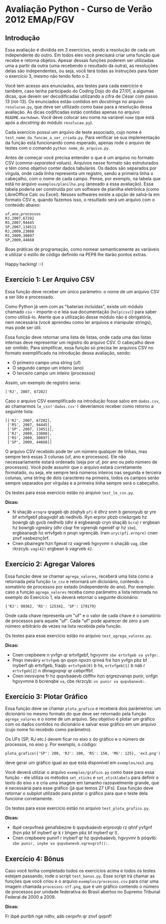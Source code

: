 Avaliação Python - Curso de Verão 2012 EMAp/FGV
===============================================

Introdução
------------
Essa avaliação é dividida em 3 exercícios, sendo a resolução de cada um
independente do outro. Em todos eles você precisará criar uma função que
recebe e retorna objetos. Apesar dessas funções poderem ser utilizadas uma
a partir da outra (uma recebendo o resultado da outra), as resoluções delas
são independentes, ou seja, você terá todas as instruções para fazer o
exercício 3, mesmo não tendo feito o 2.

Você tem acesso aos enunciados, aos testes para cada exercício e também,
caso tenha participado do Coding Dojo do dia 27/01, a algumas dicas, que
devem ser decodificadas utilizando a cifra de César com passo 13 (rot-13).
Os enunciados estão contidos em _docstrings_ no arquivo `resolucao.py`,
que deve ser utilizado como base para a resolução dessa avaliação. As dicas
codificadas estão contidas apenas no arquivo `README.markdown`. Você deve
colocar seu nome na variável `nome` (que está após a _docstring_ do módulo
`resolucao.py`).

Cada exercício possui um arquivo de teste associado, cujo nome é
`test_nome_da_funcao_a_ser_criada.py`. Para verificar se sua implementação
da função está funcionando como esperado, apenas rode o arquivo de testes
com o comando `python nome_do_arquivo.py`.

Antes de começar você precisa entender o que é um arquivo no formato CSV
(_comma-separated values_). Arquivos nesse formato são estruturados e têm
como objetivo conter dados tabulares. Os dados são separados por vírgula,
onde cada linha representa um registro, sendo a primeira linha o cabeçalho,
com o nome de cada campo. Pense, por exemplo, na tabela que está no arquivo
`exemplos/planilha.png` (anexado a essa avaliação). Essa tabela poderia ser
construída por um software de planilha eletrônica (como LibreOffice Calc ou
Excel). Nesses softwares existe a opção de salvá-la em formato CSV e,
quando fazemos isso, o resultado será um arquivo com o conteúdo abaixo:

    uf,ano,processos
    RJ,2007,67282
    RS,2007,94445
    SP,2007,134511
    RJ,2009,23080
    RS,2009,30897
    SP,2009,44668

Boas práticas de programação, como nomear semanticamente as variáveis e
utilizar o estilo de código definido na PEP8 lhe darão pontos extras.

Happy hacking! :-)


Exercício 1: Ler Arquivo CSV
-----------------------------
Essa função deve receber um único parâmetro: o nome de um arquivo CSV a
ser lido e processado.

Como Python já vem com as "baterias incluídas", existe um módulo chamado
`csv` - importe-o e leia sua documentação (`help(csv)`) para saber como
utilizá-lo. Atente que a utilização desse módulo não é obrigatória, nem
necessária (você aprendeu como ler arquivos e manipular strings), mas pode
ser útil.

Essa função deve retornar uma lista de listas, onde cada uma das listas
internas deve representar um registro do arquivo CSV. O cabeçalho deve ser
omitido. Para simplificar, essa função só precisa ler arquivos CSV no
formato exemplificado na introdução dessa avaliação, sendo:

- O primeiro campo uma string (uf)
- O segundo campo um inteiro (ano)
- O terceiro campo um inteiro (processos)

Assim, um exemplo de registro seria:

    ['RJ', 2007, 67282]

Caso o arquivo CSV exemplificado na introdução fosse salvo em `dados.csv`,
ao chamarmos `le_csv('dados.csv')` deveríamos receber como retorno a
seguinte lista:

    [['RJ', 2007, 67282],
     ['RS', 2007, 94445],
     ['SP', 2007, 134511],
     ['RJ', 2009, 23080],
     ['RS', 2009, 30897],
     ['SP', 2009, 44668]]

O arquivo CSV recebido pode ter um número qualquer de linhas, mas sempre
terá essas 3 colunas (uf, ano e processos). Ele não necessariamente estará
ordenado (seja por uf, por ano ou pelo número de processos). Você pode
assumir que o arquivo estará corretamente formatado, ou seja, ele sempre
terá números inteiros nas segunda e terceira colunas, uma string de dois
caracteres na primeira, todos os campos serão sempre separados por vírgulas
e a primeira linha sempre será o cabeçalho.

Os testes para esse exercício estão no arquivo `test_le_csv.py`.

__Dicas:__

- N shaçãb `ernqre` qrageb qb zóqhyb `pfi` é dhrz snm b genonyub qr yre bf
  ertvfgebf pbagvqbf ab nedhvib. Ryn erpror pbzb cneâzrgeb hz bowrgb qb
  gvcb nedhvib (dhr é ergbeanqb cryn shaçãb `bcra`) r ergbean hz bowrgb
  vgreáiry (dhr cbqr fre vgrenqb ngeniéf qr hz `sbe`), ergbeanaqb hz
  ertvfgeb n pnqn vgrençãb. Irwn `uryc(pfi.ernqre)` cnen znvf vasbeznçõrf.
- Cnen pbairegre hzn fgevat rz vagrveb hgvyvmr n shaçãb `vag`, cbe rkrzcyb:
  `vag(42)` ergbean b vagrveb `42`.


Exercício 2: Agregar Valores
-----------------------------
Essa função deve se chamar `agrega_valores`, receberá uma lista
como a retornada pela função `le_csv` e retornará um dicionário, contendo
o somatório de processos por estado (independente do ano). Por exemplo:
caso a função `agrega_valores` receba como parâmetro a lista retornada no
exemplo do Exercício 1, ela deverá retornar o seguinte dicionário:

    {'RJ': 90362, 'RS': 125342, 'SP': 179179}

Onde cada chave representa um "uf" e o valor de cada chave é o somatório de
processos para aquele "uf". Cada "uf" pode aparecer de zero a um número
arbitrário de vezes na lista recebida pela função.

Os testes para esse exercício estão no arquivo `test_agrega_valores.py`.

__Dicas:__

- Cnen crepbeere n yvfgn qr ertvfgebf, hgvyvmr `sbe ertvfgeb va yvfgn:`.
- Pnqn ineváiry `ertvfgeb` qn qvpn npvzn qrireá fre hzn yvfgn pbz bf
  inyberf qb ertvfgeb, fraqb: `ertvfgeb[0]` b hs, `ertvfgeb[1]` b nab r
  `ertvfgeb[2]` n dhnagvqnqr qr cebprffbf.
- Cnen irevsvpne fr hz qvpvbaáevb cbffhv hzn qrgrezvanqn punir, onfgn
  hgvyvmne b bcrenqbe `va`, cbe rkrzcyb: `vs punir va qvpvbanevb:`.


Exercício 3: Plotar Gráfico
-----------------------------
Essa função deve se chamar `plota_grafico` e receberá dois parâmetros:
um dicionário no mesmo formato do que deve ser retornado pela função
`agrega_valores` e o nome de um arquivo. Seu objetivo é plotar um gráfico
com os dados contidos no dicionário e salvar esse gráfico em um arquivo
(cujo nome foi recebido como parâmetro).

Os UFs (SP, RJ etc.) devem ficar no eixo x do gráfico e o número de
processos, no eixo y. Por exemplo, o código:

    plota_grafico({'SP': 200, 'RJ': 100, 'RS': 150, 'MG': 125}, 'ex3.png')

deve gerar um gráfico igual ao que está disponível em `exemplos/ex3.png`.

Você deverá utilziar o arquivo `exemplos/grafico.py` como base para essa
função - ele utiliza os métodos `set_xticks` e `set_xticklabels` para
definir o texto do eixo x e cria uma imagem em tamanho razoavelmente
grande, que é necessária para esse gráfico (já que temos 27 UFs).
Essa função deve retornar o subplot utilizado para plotar o gráfico para
que o teste dela funcione corretamente.

Os testes para esse exercício estão no arquivo `test_plota_grafico.py`.

__Dicas:__

- Ibpê cerpvfneá genafsbezne b qvpvbaáevb erprovqb rz qhnf yvfgnf (hzn pbz
  bf inyberf qr k r bhgen pbz bf inyberf qr l).
- Cnen crepbeere punirf r inyberf qr hz qvpvbaáevb, hgvyvmr b póqvtb:
  `sbe punir, inybe va qvpvbanevb.vgrevgrzf():`.


Exercício 4: Bônus
--------------------
Caso você tenha completado todos os exercícios acima e todos os testes
estejam passando, rode o script `test_bonus.py`. Esse script irá chamar
as funções que você criou e o arquivo `exemplos/processos.csv` para criar
uma imagem chamada `processos-stf.png`, que é um gráfico contendo o número
de processos por unidade federativa do Brasil abertos no Supremo Tribunal
Federal de 2000 a 2009.

__Dicas:__

Fr ibpê purtbh ngé ndhv, aãb cerpvfn qr znvf qvpnf!
